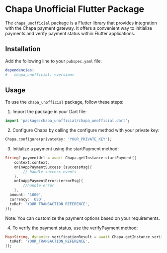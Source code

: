 # Chapa Unofficial Flutter Package

The `chapa_unofficial` package is a Flutter library that provides integration with the Chapa payment gateway. It offers a convenient way to initialize payments and verify payment status within Flutter applications.

## Installation

Add the following line to your `pubspec.yaml` file:

```yaml
dependencies:
#   chapa_unofficial: <version>
```

## Usage

To use the `chapa_unofficial` package, follow these steps:

1. Import the package in your Dart file:

```dart
import 'package:chapa_unofficial/chapa_unofficial.dart';
```

2. Configure Chapa by calling the configure method with your private key:

```dart
Chapa.configure(privateKey: 'YOUR_PRIVATE_KEY');
```
3. Initialize a payment using the startPayment method:
```dart 
String? paymentUrl = await Chapa.getInstance.startPayment({
    context:context,
    onInAppPaymentSuccess:(successMsg){
        // handle success events
    },
    onInAppPaymentError:(errorMsg){
        //handle error
    },
  amount: '1000',
  currency: 'USD',
  txRef: 'YOUR_TRANSACTION_REFERENCE',
});
```
Note: You can customize the payment options based on your requirements.

4. To verify the payment status, use the verifyPayment method:

```dart
Map<String, dynamic> verificationResult = await Chapa.getInstance.verifyPayment({
  txRef: 'YOUR_TRANSACTION_REFERENCE',
});
```

